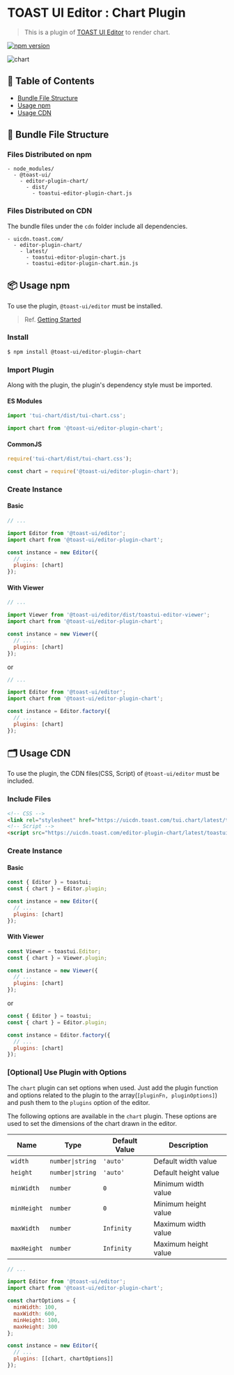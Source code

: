 # TOAST UI Editor : Chart Plugin

> This is a plugin of [TOAST UI Editor](https://github.com/nhn/tui.editor/apps/editor) to render chart.

[![npm version](https://img.shields.io/npm/v/@toast-ui/editor-plugin-chart.svg)](https://www.npmjs.com/package/@toast-ui/editor-plugin-chart)

![chart](https://user-images.githubusercontent.com/18183560/76829631-f2f02a00-6866-11ea-8bb0-c3c923d70399.png)

## 🚩 Table of Contents

- [Bundle File Structure](#-bundle-file-structure)
- [Usage npm](#-usage-npm)
- [Usage CDN](#-usage-cdn)

## 📁 Bundle File Structure

### Files Distributed on npm

```
- node_modules/
  - @toast-ui/
    - editor-plugin-chart/
      - dist/
        - toastui-editor-plugin-chart.js
```

### Files Distributed on CDN

The bundle files under the `cdn` folder include all dependencies.

```
- uicdn.toast.com/
  - editor-plugin-chart/
    - latest/
      - toastui-editor-plugin-chart.js
      - toastui-editor-plugin-chart.min.js
```

## 📦 Usage npm

To use the plugin, `@toast-ui/editor` must be installed.

> Ref. [Getting Started](https://github.com/nhn/tui.editor/blob/master/apps/editor/docs/getting-started.md)

### Install

```sh
$ npm install @toast-ui/editor-plugin-chart
```

### Import Plugin

Along with the plugin, the plugin's dependency style must be imported.

#### ES Modules

```js
import 'tui-chart/dist/tui-chart.css';

import chart from '@toast-ui/editor-plugin-chart';
```

#### CommonJS

```js
require('tui-chart/dist/tui-chart.css');

const chart = require('@toast-ui/editor-plugin-chart');
```

### Create Instance

#### Basic

```js
// ...

import Editor from '@toast-ui/editor';
import chart from '@toast-ui/editor-plugin-chart';

const instance = new Editor({
  // ...
  plugins: [chart]
});
```

#### With Viewer

```js
// ...

import Viewer from '@toast-ui/editor/dist/toastui-editor-viewer';
import chart from '@toast-ui/editor-plugin-chart';

const instance = new Viewer({
  // ...
  plugins: [chart]
});
```

or

```js
// ...

import Editor from '@toast-ui/editor';
import chart from '@toast-ui/editor-plugin-chart';

const instance = Editor.factory({
  // ...
  plugins: [chart]
});
```

## 🗂 Usage CDN

To use the plugin, the CDN files(CSS, Script) of `@toast-ui/editor` must be included.

### Include Files

```html
<!-- CSS -->
<link rel="stylesheet" href="https://uicdn.toast.com/tui.chart/latest/tui-chart.min.css" />
<!-- Script -->
<script src="https://uicdn.toast.com/editor-plugin-chart/latest/toastui-editor-plugin-chart.min.js"></script>
```

### Create Instance

#### Basic

```js
const { Editor } = toastui;
const { chart } = Editor.plugin;

const instance = new Editor({
  // ...
  plugins: [chart]
});
```

#### With Viewer

```js
const Viewer = toastui.Editor;
const { chart } = Viewer.plugin;

const instance = new Viewer({
  // ...
  plugins: [chart]
});
```

or

```js
const { Editor } = toastui;
const { chart } = Editor.plugin;

const instance = Editor.factory({
  // ...
  plugins: [chart]
});
```

### [Optional] Use Plugin with Options

The `chart` plugin can set options when used. Just add the plugin function and options related to the plugin to the array(`[pluginFn, pluginOptions]`) and push them to the `plugins` option of the editor.

The following options are available in the `chart` plugin.
These options are used to set the dimensions of the chart drawn in the editor.

| Name        | Type             | Default Value | Description          |
| ----------- | ---------------- | ------------- | -------------------- |
| `width`     | `number\|string` | `'auto'`      | Default width value  |
| `height`    | `number\|string` | `'auto'`      | Default height value |
| `minWidth`  | `number`         | `0`           | Minimum width value  |
| `minHeight` | `number`         | `0`           | Minimum height value |
| `maxWidth`  | `number`         | `Infinity`    | Maximum width value  |
| `maxHeight` | `number`         | `Infinity`    | Maximum height value |

```js
// ...

import Editor from '@toast-ui/editor';
import chart from '@toast-ui/editor-plugin-chart';

const chartOptions = {
  minWidth: 100,
  maxWidth: 600,
  minHeight: 100,
  maxHeight: 300
};

const instance = new Editor({
  // ...
  plugins: [[chart, chartOptions]]
});
```
